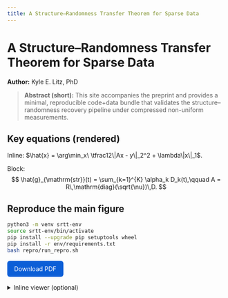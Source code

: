 ```yaml
---
title: A Structure–Randomness Transfer Theorem for Sparse Data
---
```


# A Structure–Randomness Transfer Theorem for Sparse Data

**Author:** Kyle E. Litz, PhD

> **Abstract (short):** This site accompanies the preprint and provides a minimal,
> reproducible code+data bundle that validates the structure–randomness recovery
> pipeline under compressed non-uniform measurements.

## Key equations (rendered)
Inline: $\hat{x} = \arg\min_x\ \tfrac12\|Ax - y\|_2^2 + \lambda\|x\|_1$.

Block:
$$
\hat{g}_{\mathrm{str}}(t) = \sum_{k=1}^{K} \alpha_k D_k(t),\qquad
A = R\,\mathrm{diag}(\sqrt{\nu})\,D.
$$

## Reproduce the main figure
```bash
python3 -m venv srtt-env
source srtt-env/bin/activate
pip install --upgrade pip setuptools wheel
pip install -r env/requirements.txt
bash repro/run_repro.sh
```

<div style="margin: 1rem 0;">
  <a class="btn" href="../paper/preprint.pdf" download style="
     display:inline-block;padding:10px 16px;background:#0b5ed7;color:#fff;
     border-radius:6px;text-decoration:none;">Download PDF</a>
</div>

<details>
<summary>Inline viewer (optional)</summary>
<object data="../paper/preprint.pdf" type="application/pdf" width="100%" height="800px">
  <a href="../paper/preprint.pdf">Open PDF</a>
</object>
</details>
